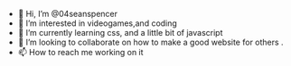- 👋 Hi, I’m @04seanspencer
- 👀 I’m interested in videogames,and coding 
- 🌱 I’m currently learning css, and a little bit of javascript 
- 💞️ I’m looking to collaborate on how to make a good website for others .
- 📫 How to reach me working on it 

<!---
04seanspencer/04seanspencer is a ✨ special ✨ repository because its `README.md` (this file) appears on your GitHub profile.
You can click the Preview link to take a look at your changes.
--->
